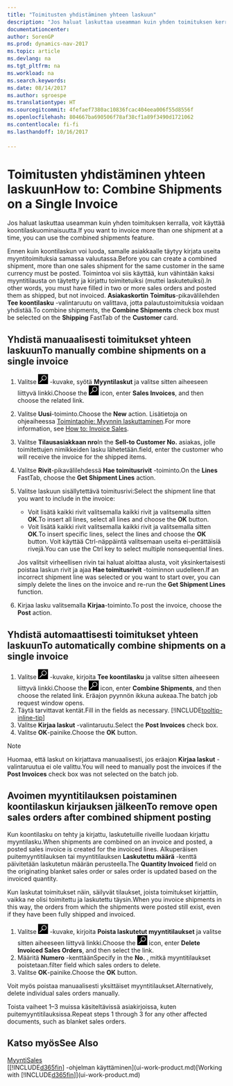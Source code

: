 ```yaml
---
title: "Toimitusten yhdistäminen yhteen laskuun"
description: "Jos haluat laskuttaa useamman kuin yhden toimituksen kerralla, voit käyttää koontilasku-ominaisuutta."
documentationcenter: 
author: SorenGP
ms.prod: dynamics-nav-2017
ms.topic: article
ms.devlang: na
ms.tgt_pltfrm: na
ms.workload: na
ms.search.keywords: 
ms.date: 08/14/2017
ms.author: sgroespe
ms.translationtype: HT
ms.sourcegitcommit: 4fefaef7380ac10836fcac404eea006f55d8556f
ms.openlocfilehash: 804667ba690506f78af38cf1a89f3490d1721062
ms.contentlocale: fi-fi
ms.lasthandoff: 10/16/2017

---
```

# <a name="how-to-combine-shipments-on-a-single-invoice"></a><span data-ttu-id="ce4da-103">Toimitusten yhdistäminen yhteen laskuun</span><span class="sxs-lookup"><span data-stu-id="ce4da-103">How to: Combine Shipments on a Single Invoice</span></span>
<span data-ttu-id="ce4da-104">Jos haluat laskuttaa useamman kuin yhden toimituksen kerralla, voit käyttää koontilaskuominaisuutta.</span><span class="sxs-lookup"><span data-stu-id="ce4da-104">If you want to invoice more than one shipment at a time, you can use the combined shipments feature.</span></span>  

 <span data-ttu-id="ce4da-105">Ennen kuin koontilaskun voi luoda, samalle asiakkaalle täytyy kirjata useita myyntitoimituksia samassa valuutassa.</span><span class="sxs-lookup"><span data-stu-id="ce4da-105">Before you can create a combined shipment, more than one sales shipment for the same customer in the same currency must be posted.</span></span> <span data-ttu-id="ce4da-106">Toimintoa voi siis käyttää, kun vähintään kaksi myyntitilausta on täytetty ja kirjattu toimitetuiksi (muttei laskutetuiksi).</span><span class="sxs-lookup"><span data-stu-id="ce4da-106">In other words, you must have filled in two or more sales orders and posted them as shipped, but not invoiced.</span></span> <span data-ttu-id="ce4da-107">**Asiakaskortin** **Toimitus**-pikavälilehden **Tee koontilasku** -valintaruutu on valittava, jotta palautustoimituksia voidaan yhdistää.</span><span class="sxs-lookup"><span data-stu-id="ce4da-107">To combine shipments, the **Combine Shipments** check box must be selected on the **Shipping** FastTab of the **Customer** card.</span></span>  

## <a name="to-manually-combine-shipments-on-a-single-invoice"></a><span data-ttu-id="ce4da-108">Yhdistä manuaalisesti toimitukset yhteen laskuun</span><span class="sxs-lookup"><span data-stu-id="ce4da-108">To manually combine shipments on a single invoice</span></span>  
1. <span data-ttu-id="ce4da-109">Valitse ![Etsi sivu tai raportti](media/ui-search/search_small.png "Etsi sivu tai raportti -kuvake") -kuvake, syötä **Myyntilaskut** ja valitse sitten aiheeseen liittyvä linkki.</span><span class="sxs-lookup"><span data-stu-id="ce4da-109">Choose the ![Search for Page or Report](media/ui-search/search_small.png "Search for Page or Report icon") icon, enter **Sales Invoices**, and then choose the related link.</span></span>  
2. <span data-ttu-id="ce4da-110">Valitse **Uusi**-toiminto.</span><span class="sxs-lookup"><span data-stu-id="ce4da-110">Choose the **New** action.</span></span> <span data-ttu-id="ce4da-111">Lisätietoja on ohjeaiheessa [Toimintaohje: Myynnin laskuttaminen](sales-how-invoice-sales.md).</span><span class="sxs-lookup"><span data-stu-id="ce4da-111">For more information, see [How to: Invoice Sales](sales-how-invoice-sales.md).</span></span>
3. <span data-ttu-id="ce4da-112">Valitse **Tilausasiakkaan nro**</span><span class="sxs-lookup"><span data-stu-id="ce4da-112">In the **Sell-to Customer No.**</span></span> <span data-ttu-id="ce4da-113">asiakas, jolle toimitettujen nimikkeiden lasku lähetetään.</span><span class="sxs-lookup"><span data-stu-id="ce4da-113">field, enter the customer who will receive the invoice for the shipped items.</span></span>  
4. <span data-ttu-id="ce4da-114">Valitse **Rivit**-pikavälilehdessä **Hae toimitusrivit** -toiminto.</span><span class="sxs-lookup"><span data-stu-id="ce4da-114">On the **Lines** FastTab, choose the **Get Shipment Lines** action.</span></span>  
5. <span data-ttu-id="ce4da-115">Valitse laskuun sisällytettävä toimitusrivi:</span><span class="sxs-lookup"><span data-stu-id="ce4da-115">Select the shipment line that you want to include in the invoice:</span></span>  

    - <span data-ttu-id="ce4da-116">Voit lisätä kaikki rivit valitsemalla kaikki rivit ja valitsemalla sitten **OK**.</span><span class="sxs-lookup"><span data-stu-id="ce4da-116">To insert all lines, select all lines and choose the **OK** button.</span></span>  
    - <span data-ttu-id="ce4da-117">Voit lisätä kaikki rivit valitsemalla kaikki rivit ja valitsemalla sitten **OK**.</span><span class="sxs-lookup"><span data-stu-id="ce4da-117">To insert specific lines, select the lines and choose the **OK** button.</span></span> <span data-ttu-id="ce4da-118">Voit käyttää Ctrl-näppäintä valitsemaan useita ei-perättäisiä rivejä.</span><span class="sxs-lookup"><span data-stu-id="ce4da-118">You can use the Ctrl key to select multiple nonsequential lines.</span></span>  

    <span data-ttu-id="ce4da-119">Jos valitsit virheellisen rivin tai haluat aloittaa alusta, voit yksinkertaisesti poistaa laskun rivit ja ajaa **Hae toimitusrivit** -toiminnon uudelleen.</span><span class="sxs-lookup"><span data-stu-id="ce4da-119">If an incorrect shipment line was selected or you want to start over, you can simply delete the lines on the invoice and re-run the **Get Shipment Lines** function.</span></span>  
7. <span data-ttu-id="ce4da-120">Kirjaa lasku valitsemalla **Kirjaa**-toiminto.</span><span class="sxs-lookup"><span data-stu-id="ce4da-120">To post the invoice, choose the **Post** action.</span></span>  

## <a name="to-automatically-combine-shipments-on-a-single-invoice"></a><span data-ttu-id="ce4da-121">Yhdistä automaattisesti toimitukset yhteen laskuun</span><span class="sxs-lookup"><span data-stu-id="ce4da-121">To automatically combine shipments on a single invoice</span></span>  
1. <span data-ttu-id="ce4da-122">Valitse ![Etsi sivu tai raportti](media/ui-search/search_small.png "Etsi sivu tai raportti -kuvake") -kuvake, kirjoita **Tee koontilasku** ja valitse sitten aiheeseen liittyvä linkki.</span><span class="sxs-lookup"><span data-stu-id="ce4da-122">Choose the ![Search for Page or Report](media/ui-search/search_small.png "Search for Page or Report icon") icon, enter **Combine Shipments**, and then choose the related link.</span></span> <span data-ttu-id="ce4da-123">Eräajon pyynnön ikkuna aukeaa.</span><span class="sxs-lookup"><span data-stu-id="ce4da-123">The batch job request window opens.</span></span>  
2. <span data-ttu-id="ce4da-124">Täytä tarvittavat kentät.</span><span class="sxs-lookup"><span data-stu-id="ce4da-124">Fill in the fields as necessary.</span></span> [!INCLUDE[tooltip-inline-tip](includes/tooltip-inline-tip_md.md)]
3. <span data-ttu-id="ce4da-125">Valitse **Kirjaa laskut** -valintaruutu.</span><span class="sxs-lookup"><span data-stu-id="ce4da-125">Select the **Post Invoices** check box.</span></span>  
4.  <span data-ttu-id="ce4da-126">Valitse **OK**-painike.</span><span class="sxs-lookup"><span data-stu-id="ce4da-126">Choose the **OK** button.</span></span>  

> [!NOTE]  
>  <span data-ttu-id="ce4da-127">Huomaa, että laskut on kirjattava manuaalisesti, jos eräajon **Kirjaa laskut** -valintaruutua ei ole valittu.</span><span class="sxs-lookup"><span data-stu-id="ce4da-127">You will need to manually post the invoices if the **Post Invoices** check box was not selected on the batch job.</span></span>  

## <a name="to-remove-open-sales-orders-after-combined-shipment-posting"></a><span data-ttu-id="ce4da-128">Avoimen myyntitilauksen poistaminen koontilaskun kirjauksen jälkeen</span><span class="sxs-lookup"><span data-stu-id="ce4da-128">To remove open sales orders after combined shipment posting</span></span> 
<span data-ttu-id="ce4da-129">Kun koontilasku on tehty ja kirjattu, laskutetuille riveille luodaan kirjattu myyntilasku.</span><span class="sxs-lookup"><span data-stu-id="ce4da-129">When shipments are combined on an invoice and posted, a posted sales invoice is created for the invoiced lines.</span></span> <span data-ttu-id="ce4da-130">Alkuperäisen puitemyyntitilauksen tai myyntitilauksen **Laskutettu määrä** -kenttä päivitetään laskutetun määrän perusteella.</span><span class="sxs-lookup"><span data-stu-id="ce4da-130">The **Quantity Invoiced** field on the originating blanket sales order or sales order is updated based on the invoiced quantity.</span></span>  

<span data-ttu-id="ce4da-131">Kun laskutat toimitukset näin, säilyvät tilaukset, joista toimitukset kirjattiin, vaikka ne olisi toimitettu ja laskutettu täysin.</span><span class="sxs-lookup"><span data-stu-id="ce4da-131">When you invoice shipments in this way, the orders from which the shipments were posted still exist, even if they have been fully shipped and invoiced.</span></span>   

1. <span data-ttu-id="ce4da-132">Valitse ![Etsi sivu tai raportti](media/ui-search/search_small.png "Etsi sivu tai raportti -kuvake") -kuvake, kirjoita **Poista laskutetut myyntitilaukset** ja valitse sitten aiheeseen liittyvä linkki.</span><span class="sxs-lookup"><span data-stu-id="ce4da-132">Choose the ![Search for Page or Report](media/ui-search/search_small.png "Search for Page or Report icon") icon, enter **Delete Invoiced Sales Orders**, and then select the link.</span></span>  
2. <span data-ttu-id="ce4da-133">Määritä **Numero** -kenttään</span><span class="sxs-lookup"><span data-stu-id="ce4da-133">Specify in the **No.**</span></span> <span data-ttu-id="ce4da-134">, mitkä myyntitilaukset poistetaan.</span><span class="sxs-lookup"><span data-stu-id="ce4da-134">filter field which sales orders to delete.</span></span>  
3. <span data-ttu-id="ce4da-135">Valitse **OK**-painike.</span><span class="sxs-lookup"><span data-stu-id="ce4da-135">Choose the **OK** button.</span></span>  

<span data-ttu-id="ce4da-136">Voit myös poistaa manuaalisesti yksittäiset myyntitilaukset.</span><span class="sxs-lookup"><span data-stu-id="ce4da-136">Alternatively, delete individual sales orders manually.</span></span>  

<span data-ttu-id="ce4da-137">Toista vaiheet 1–3 muissa käsiteltävissä asiakirjoissa, kuten puitemyyntitilauksissa.</span><span class="sxs-lookup"><span data-stu-id="ce4da-137">Repeat steps 1 through 3 for any other affected documents, such as blanket sales orders.</span></span>

## <a name="see-also"></a><span data-ttu-id="ce4da-138">Katso myös</span><span class="sxs-lookup"><span data-stu-id="ce4da-138">See Also</span></span>  
[<span data-ttu-id="ce4da-139">Myynti</span><span class="sxs-lookup"><span data-stu-id="ce4da-139">Sales</span></span>](sales-manage-sales.md)  
<span data-ttu-id="ce4da-140">[[!INCLUDE[d365fin](includes/d365fin_md.md)] -ohjelman käyttäminen](ui-work-product.md)</span><span class="sxs-lookup"><span data-stu-id="ce4da-140">[Working with [!INCLUDE[d365fin](includes/d365fin_md.md)]](ui-work-product.md)</span></span>

